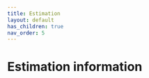 ```yaml
---
title: Estimation
layout: default
has_children: true
nav_order: 5
---
```


# Estimation information
